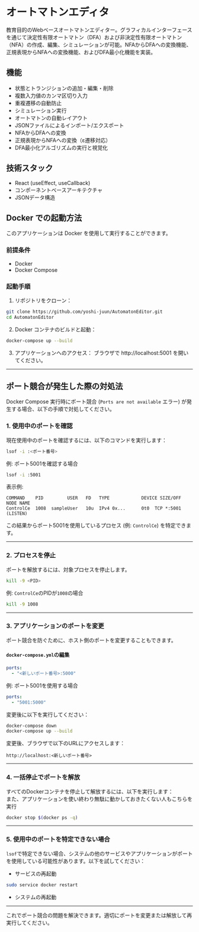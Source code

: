 # オートマトンエディタ

教育目的のWebベースオートマトンエディター。グラフィカルインターフェースを通じて決定性有限オートマトン（DFA）および非決定性有限オートマトン（NFA）の作成、編集、シミュレーションが可能。NFAからDFAへの変換機能、正規表現からNFAへの変換機能、およびDFA最小化機能を実装。

## 機能

- 状態とトランジションの追加・編集・削除
- 複数入力値のカンマ区切り入力
- 重複遷移の自動防止
- シミュレーション実行
- オートマトンの自動レイアウト
- JSONファイルによるインポート/エクスポート
- NFAからDFAへの変換
- 正規表現からNFAへの変換（ε遷移対応）
- DFA最小化アルゴリズムの実行と視覚化

## 技術スタック

- React (useEffect, useCallback)
- コンポーネントベースアーキテクチャ
- JSONデータ構造

## Docker での起動方法

このアプリケーションは Docker を使用して実行することができます。

### 前提条件
- Docker
- Docker Compose

### 起動手順

1. リポジトリをクローン：
```bash
git clone https://github.com/yoshi-juun/AutomatonEditor.git
cd AutomatonEditor
```

2. Docker コンテナのビルドと起動：
```bash
docker-compose up --build
```

3. アプリケーションへのアクセス：
ブラウザで http://localhost:5001 を開いてください。

---

## ポート競合が発生した際の対処法

Docker Compose 実行時にポート競合 (`Ports are not available` エラー) が発生する場合、以下の手順で対処してください。

### 1. 使用中のポートを確認
現在使用中のポートを確認するには、以下のコマンドを実行します：

```bash
lsof -i :<ポート番号>
```

例: ポート5001を確認する場合
```bash
lsof -i :5001
```

表示例:
```plaintext
COMMAND    PID         USER   FD   TYPE            DEVICE SIZE/OFF NODE NAME
ControlCe  1008  sampleUser   10u  IPv4 0x...      0t0  TCP *:5001 (LISTEN)
```

この結果からポート5001を使用しているプロセス (例: `ControlCe`) を特定できます。

---

### 2. プロセスを停止
ポートを解放するには、対象プロセスを停止します。

```bash
kill -9 <PID>
```

例: `ControlCe`のPIDが`1008`の場合
```bash
kill -9 1008
```

---

### 3. アプリケーションのポートを変更
ポート競合を防ぐために、ホスト側のポートを変更することもできます。

#### `docker-compose.yml`の編集
```yaml
ports:
  - "<新しいポート番号>:5000"
```

例: ポート5001を使用する場合
```yaml
ports:
  - "5001:5000"
```

変更後に以下を実行してください：
```bash
docker-compose down
docker-compose up --build
```

変更後、ブラウザで以下のURLにアクセスします：
```
http://localhost:<新しいポート番号>
```

---

### 4. 一括停止でポートを解放
すべてのDockerコンテナを停止して解放するには、以下を実行します：  
また、アプリケーションを使い終わり無駄に動かしておきたくない人もこちらを実行

```bash
docker stop $(docker ps -q)
```

---

### 5. 使用中のポートを特定できない場合
`lsof`で特定できない場合、システムの他のサービスやアプリケーションがポートを使用している可能性があります。以下を試してください：

- サービスの再起動
```bash
sudo service docker restart
```

- システムの再起動

---

これでポート競合の問題を解決できます。適切にポートを変更または解放して再実行してください。
